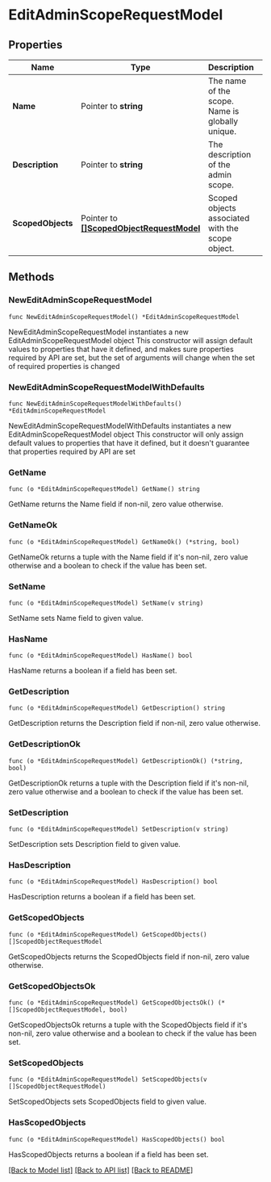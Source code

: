 # EditAdminScopeRequestModel

## Properties

Name | Type | Description | Notes
------------ | ------------- | ------------- | -------------
**Name** | Pointer to **string** | The name of the scope. Name is globally unique. | [optional] 
**Description** | Pointer to **string** | The description of the admin scope. | [optional] 
**ScopedObjects** | Pointer to [**[]ScopedObjectRequestModel**](ScopedObjectRequestModel.md) | Scoped objects associated with the scope object. | [optional] 

## Methods

### NewEditAdminScopeRequestModel

`func NewEditAdminScopeRequestModel() *EditAdminScopeRequestModel`

NewEditAdminScopeRequestModel instantiates a new EditAdminScopeRequestModel object
This constructor will assign default values to properties that have it defined,
and makes sure properties required by API are set, but the set of arguments
will change when the set of required properties is changed

### NewEditAdminScopeRequestModelWithDefaults

`func NewEditAdminScopeRequestModelWithDefaults() *EditAdminScopeRequestModel`

NewEditAdminScopeRequestModelWithDefaults instantiates a new EditAdminScopeRequestModel object
This constructor will only assign default values to properties that have it defined,
but it doesn't guarantee that properties required by API are set

### GetName

`func (o *EditAdminScopeRequestModel) GetName() string`

GetName returns the Name field if non-nil, zero value otherwise.

### GetNameOk

`func (o *EditAdminScopeRequestModel) GetNameOk() (*string, bool)`

GetNameOk returns a tuple with the Name field if it's non-nil, zero value otherwise
and a boolean to check if the value has been set.

### SetName

`func (o *EditAdminScopeRequestModel) SetName(v string)`

SetName sets Name field to given value.

### HasName

`func (o *EditAdminScopeRequestModel) HasName() bool`

HasName returns a boolean if a field has been set.

### GetDescription

`func (o *EditAdminScopeRequestModel) GetDescription() string`

GetDescription returns the Description field if non-nil, zero value otherwise.

### GetDescriptionOk

`func (o *EditAdminScopeRequestModel) GetDescriptionOk() (*string, bool)`

GetDescriptionOk returns a tuple with the Description field if it's non-nil, zero value otherwise
and a boolean to check if the value has been set.

### SetDescription

`func (o *EditAdminScopeRequestModel) SetDescription(v string)`

SetDescription sets Description field to given value.

### HasDescription

`func (o *EditAdminScopeRequestModel) HasDescription() bool`

HasDescription returns a boolean if a field has been set.

### GetScopedObjects

`func (o *EditAdminScopeRequestModel) GetScopedObjects() []ScopedObjectRequestModel`

GetScopedObjects returns the ScopedObjects field if non-nil, zero value otherwise.

### GetScopedObjectsOk

`func (o *EditAdminScopeRequestModel) GetScopedObjectsOk() (*[]ScopedObjectRequestModel, bool)`

GetScopedObjectsOk returns a tuple with the ScopedObjects field if it's non-nil, zero value otherwise
and a boolean to check if the value has been set.

### SetScopedObjects

`func (o *EditAdminScopeRequestModel) SetScopedObjects(v []ScopedObjectRequestModel)`

SetScopedObjects sets ScopedObjects field to given value.

### HasScopedObjects

`func (o *EditAdminScopeRequestModel) HasScopedObjects() bool`

HasScopedObjects returns a boolean if a field has been set.


[[Back to Model list]](../README.md#documentation-for-models) [[Back to API list]](../README.md#documentation-for-api-endpoints) [[Back to README]](../README.md)


